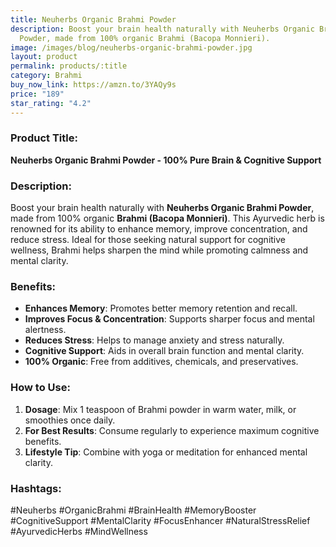 ```yaml
---
title: Neuherbs Organic Brahmi Powder
description: Boost your brain health naturally with Neuherbs Organic Brahmi
  Powder, made from 100% organic Brahmi (Bacopa Monnieri).
image: /images/blog/neuherbs-organic-brahmi-powder.jpg
layout: product
permalink: products/:title
category: Brahmi
buy_now_link: https://amzn.to/3YAQy9s
price: "189"
star_rating: "4.2"
---
```

### Product Title:
**Neuherbs Organic Brahmi Powder - 100% Pure Brain & Cognitive Support**

### Description:
Boost your brain health naturally with **Neuherbs Organic Brahmi Powder**, made from 100% organic **Brahmi (Bacopa Monnieri)**. This Ayurvedic herb is renowned for its ability to enhance memory, improve concentration, and reduce stress. Ideal for those seeking natural support for cognitive wellness, Brahmi helps sharpen the mind while promoting calmness and mental clarity.

### Benefits:
- **Enhances Memory**: Promotes better memory retention and recall.
- **Improves Focus & Concentration**: Supports sharper focus and mental alertness.
- **Reduces Stress**: Helps to manage anxiety and stress naturally.
- **Cognitive Support**: Aids in overall brain function and mental clarity.
- **100% Organic**: Free from additives, chemicals, and preservatives.

### How to Use:
1. **Dosage**: Mix 1 teaspoon of Brahmi powder in warm water, milk, or smoothies once daily.
2. **For Best Results**: Consume regularly to experience maximum cognitive benefits.
3. **Lifestyle Tip**: Combine with yoga or meditation for enhanced mental clarity.

### Hashtags:
#Neuherbs #OrganicBrahmi #BrainHealth #MemoryBooster #CognitiveSupport #MentalClarity #FocusEnhancer #NaturalStressRelief #AyurvedicHerbs #MindWellness
